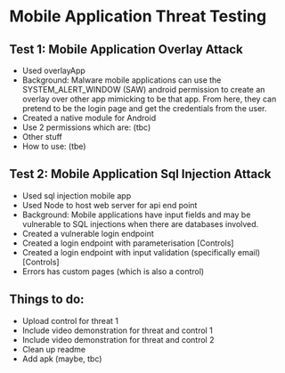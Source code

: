 # Mobile Application Threat Testing

## Test 1: Mobile Application Overlay Attack

- Used overlayApp
- Background: Malware mobile applications can use the SYSTEM_ALERT_WINDOW (SAW) android permission to create an overlay over other app mimicking to be that app. From here, they can pretend to be the login page and get the credentials from the user.
- Created a native module for Android
- Use 2 permissions which are: (tbc)
- Other stuff
- How to use: (tbe)

## Test 2: Mobile Application Sql Injection Attack

- Used sql injection mobile app
- Used Node to host web server for api end point
- Background: Mobile applications have input fields and may be vulnerable to SQL injections when there are databases involved.
- Created a vulnerable login endpoint
- Created a login endpoint with parameterisation [Controls]
- Created a login endpoint with input validation (specifically email) [Controls]
- Errors has custom pages (which is also a control)

## Things to do:

- Upload control for threat 1
- Include video demonstration for threat and control 1
- Include video demonstration for threat and control 2
- Clean up readme
- Add apk (maybe, tbc)
